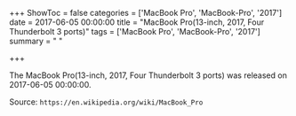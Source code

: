 +++
ShowToc = false
categories = ['MacBook Pro', 'MacBook-Pro', '2017']
date = 2017-06-05 00:00:00
title = "MacBook Pro(13-inch, 2017, Four Thunderbolt 3 ports)"
tags = ['MacBook Pro', 'MacBook-Pro', '2017']
summary = " "

+++

The MacBook Pro(13-inch, 2017, Four Thunderbolt 3 ports) was released on 2017-06-05 00:00:00.

Source: `https://en.wikipedia.org/wiki/MacBook_Pro`


